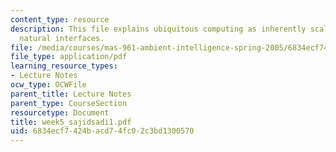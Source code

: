```yaml
---
content_type: resource
description: This file explains ubiquitous computing as inherently scalable, describes
  natural interfaces.
file: /media/courses/mas-961-ambient-intelligence-spring-2005/6834ecf7424bacd74fc02c3bd1300570_week5_sajidsadi1.pdf
file_type: application/pdf
learning_resource_types:
- Lecture Notes
ocw_type: OCWFile
parent_title: Lecture Notes
parent_type: CourseSection
resourcetype: Document
title: week5_sajidsadi1.pdf
uid: 6834ecf7-424b-acd7-4fc0-2c3bd1300570
---
```

